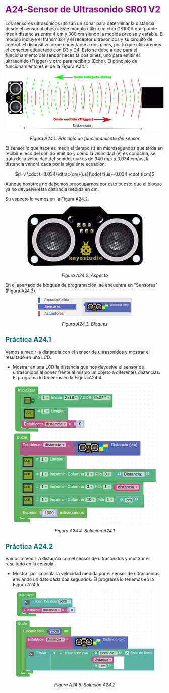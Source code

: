 # <FONT COLOR=#8B008B>A24-Sensor de Ultrasonido SR01 V2</font>
Los sensores ultrasónicos utilizan un sonar para determinar la distancia desde el sensor al objeto. Este módulo utiliza un chip CS100A que puede medir distancias entre 4 cm y 300 cm siendo la medida precisa y estable. El módulo incluye el transmisor y el receptor ultrasónicos y su circuito de control. El dispositivo debe conectarse a dos pines, por lo que utilizaremos el conector etiquetado con D3 y D4. Esto se debe a que para el funcionamiento del sensor necesita dos pines, uno para emitir el ultrasonido (Trigger) y otro para recibirlo (Echo).
El principio de funcionamiento es el de la Figura A24.1.

<center>

![Principio de funcionamiento del sensor](../img/A24/FA24_1.png)

*Figura A24.1. Principio de funcionamiento del sensor*

</center>

El sensor lo que hace es medir el tiempo (t) en microsegundos que tarda en recibir el eco del sonido emitido y como la velocidad (v) es conocida, se trata de la velocidad del sonido, que es de 340 m/s o 0.034 cm/us, la distancia vendrá dada por la siguiente ecuación:

<center>

$d=v \cdot t=0.034(\dfrac{cm}{us})\cdot t(us)=0.034 \cdot t(cm)$

</center>

Aunque nosotros no debemos preocuparnos por esto puesto que el bloque ya no devuelve esta distancia medida en cm.

Su aspecto lo vemos en la Figura A24.2.

<center>

![Aspecto](../img/A24/FA24_2.png)

*Figura A24.2. Aspecto*

</center>

En el apartado de bloques de programación, se encuentra en "Sensores" (Figura A24.3).

<center>

![Bloques](../img/A24/FA24_3.png)

*Figura A24.3. Bloques*

</center>

## <FONT COLOR=#007575>**Práctica A24.1**</font>
Vamos a medir la distancia con el sensor de ultrasonidos y mostrar el resultado en una LCD.

* Mostrar en una LCD la distancia que nos devuelve el sensor de ultrasonidos al poner frente al mismo un objeto a diferentes distancias. El programa lo tenemos en la Figura A24.4.

<center>

![Solución A24.1](../img/A24/FA24_4.png)

*Figura A24.4. Solución A24.1*

</center>

## <FONT COLOR=#007575>**Práctica A24.2**</font>
Vamos a medir la distancia con el sensor de ultrasonidos y mostrar el resultado en la consola.

* Mostrar por consola la velocidad medida por el sensor de ultrasonidos enviando un dato cada dos segundos. El programa lo tenemos en la Figura A24.5.

<center>

![Solución A24.2](../img/A24/FA24_5.png)

*Figura A24.5. Solución A24.2*

</center>
